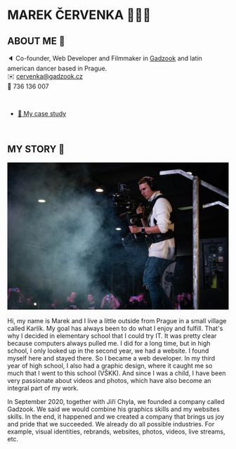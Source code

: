 

# MAREK ČERVENKA 🙋🏻‍♂️

## ABOUT ME 📌

🔈 Co-founder, Web Developer and Filmmaker in <a href="https://gadzook.cz">Gadzook</a> and latin american dancer based in Prague.<br>
✉️ cervenka@gadzook.cz<br>
📱 736 136 007<br> 

<br>

- [📝 My case study](docs/CONTRIBUTING.md)

<br>

## MY STORY 📌

![Alt text description.](img/DSC02150.jpg)

Hi, my name is Marek and I live a little outside from Prague in a small village called Karlík. My goal has always been to do what I enjoy and fulfill. That's why I decided in elementary school that I could try IT. It was pretty clear because computers always pulled me. I did for a long time, but in high school, I only looked up in the second year, we had a website. I found myself here and stayed there. So I became a web developer. In my third year of high school, I also had a graphic design, where it caught me so much that I went to this school (VŠKK). And since I was a child, I have been very passionate about videos and photos, which have also become an integral part of my work.

In September 2020, together with Jiří Chyla, we founded a company called Gadzook. We said we would combine his graphics skills and my websites skills. In the end, it happened and we created a company that brings us joy and pride that we succeeded. We already do all possible industries. For example, visual identities, rebrands, websites, photos, videos, live streams, etc.
